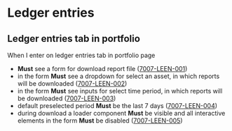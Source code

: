 # Ledger entries

## Ledger entries tab in portfolio

When I enter on ledger entries tab in portfolio page

- **Must** see a form for download report file (<a name="7007-LEEN-001" href="#7007-LEEN-001">7007-LEEN-001</a>)
- in the form **Must** see a dropdown for select an asset, in which reports will be downloaded (<a name="7007-LEEN-002" href="#7007-LEEN-002">7007-LEEN-002</a>)
- in the form **Must** see inputs for select time period, in which reports will be downloaded (<a name="7007-LEEN-003" href="#7007-LEEN-003">7007-LEEN-003</a>)
- default preselected period **Must** be the last 7 days (<a name="7007-LEEN-004" href="#7007-LEEN-004">7007-LEEN-004</a>)
- during download a loader component **Must** be visible and all interactive elements in the form **Must** be disabled (<a name="7007-LEEN-005" href="#7007-LEEN-005">7007-LEEN-005</a>)
